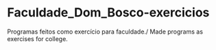 # Faculdade_Dom_Bosco-exercicios
Programas feitos como exercício para faculdade./ Made programs as exercises for college. 

